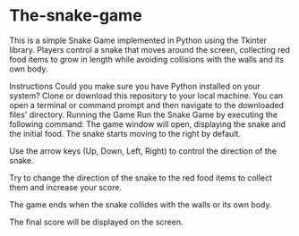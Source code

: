 # The-snake-game
This is a simple Snake Game implemented in Python using the Tkinter library. Players control a snake that moves around the screen, collecting red food items to grow in length while avoiding collisions with the walls and its own body.

Instructions
Could you make sure you have Python installed on your system?
Clone or download this repository to your local machine.
You can open a terminal or command prompt and then navigate to the downloaded files' directory.
Running the Game
Run the Snake Game by executing the following command:
The game window will open, displaying the snake and the initial food. The snake starts moving to the right by default.

Use the arrow keys (Up, Down, Left, Right) to control the direction of the snake.

Try to change the direction of the snake to the red food items to collect them and increase your score.

The game ends when the snake collides with the walls or its own body.

The final score will be displayed on the screen.

